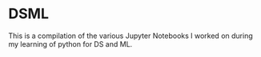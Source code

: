 # DSML
This is a compilation of the various Jupyter Notebooks I worked on during my
learning of python for DS and ML.
